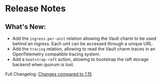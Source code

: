 # Release Notes

## What's New:

- Add the `ingress-per-unit` relation allowing the Vault charm to be used behind an ingress. Each unit can be accessed through a unique URL.
- Add the `tracing` relation, allowing to read the Vault charm traces in an OpenTelemetry compatible tracing system.
- Add a `bootstrap-raft` action, allowing to bootstrap the raft storage backend when quorum is lost.

Full Changelog: [Changes compared to 1.15](https://github.com/canonical/vault-k8s-operator/compare/release-1.15...release-1.16)
